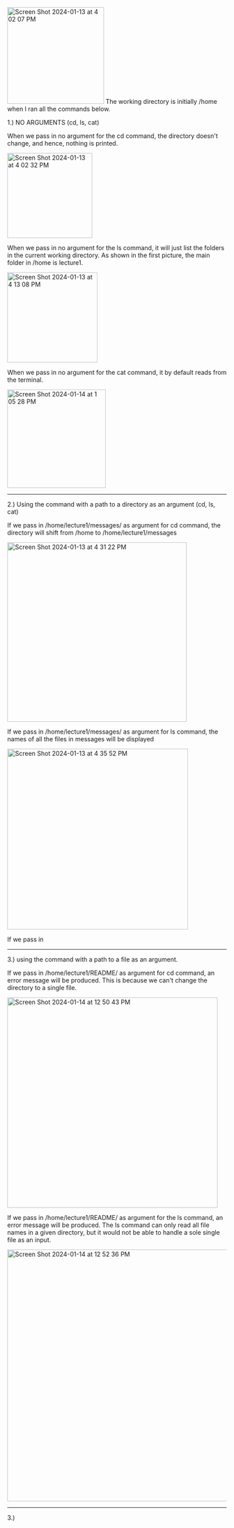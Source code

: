 
<img width="222" alt="Screen Shot 2024-01-13 at 4 02 07 PM" src="https://github.com/mathcsnerd/cse15l-lab-reports/assets/153144074/fe3d9957-b7af-4ef8-a056-1a56eb9a24bc">
The working directory is initially /home when I ran all the commands below.


1.) NO ARGUMENTS (cd, ls, cat)

When we pass in no argument for the cd command, the directory doesn't change, and hence, nothing is printed. 

<img width="195" alt="Screen Shot 2024-01-13 at 4 02 32 PM" src="https://github.com/mathcsnerd/cse15l-lab-reports/assets/153144074/b849d395-7383-4934-a2f5-8c628266d22e">


When we pass in no argument for the ls command, it will just list the folders in the current working directory. As shown in the first picture, the main folder in /home is lecture1. 

<img width="207" alt="Screen Shot 2024-01-13 at 4 13 08 PM" src="https://github.com/mathcsnerd/cse15l-lab-reports/assets/153144074/e80a846f-5075-48ac-a80b-9825fd14099b">


When we pass in no argument for the cat command, it by default reads from the terminal.

<img width="226" alt="Screen Shot 2024-01-14 at 1 05 28 PM" src="https://github.com/mathcsnerd/cse15l-lab-reports/assets/153144074/6378777a-4047-498c-a2f7-73dcfb7a397f">

----------------------------------------------------------------------------------------------------------------------------------------------------------------------------------------------------

2.) Using the command with a path to a directory as an argument (cd, ls, cat)

   If we pass in /home/lecture1/messages/ as argument for cd command, the directory will shift from /home to /home/lecture1/messages

<img width="412" alt="Screen Shot 2024-01-13 at 4 31 22 PM" src="https://github.com/mathcsnerd/cse15l-lab-reports/assets/153144074/61790945-9e56-45ff-967d-da1ff4a1a3e5">

  
  If we pass in /home/lecture1/messages/ as argument for ls command, the names of all the files in messages will be displayed
  
<img width="415" alt="Screen Shot 2024-01-13 at 4 35 52 PM" src="https://github.com/mathcsnerd/cse15l-lab-reports/assets/153144074/ff9bba2d-1c8d-4d2d-aefc-87e57cc42ab1">


  If we pass in 

----------------------------------------------------------------------------------------------------------------------------------------------------------------------------------------------------

3.) using the command with a path to a file as an argument.

   If we pass in /home/lecture1/README/ as argument for cd command, an error message will be produced. This is because we can't change the directory to a single file.
   
   <img width="483" alt="Screen Shot 2024-01-14 at 12 50 43 PM" src="https://github.com/mathcsnerd/cse15l-lab-reports/assets/153144074/3b8018c1-0029-46dc-ab5e-62247cb0d4c4">
   

   If we pass in /home/lecture1/README/ as argument for the ls command, an error message will be produced. The ls command can only read all file names in a given directory, but it would not be able to handle a sole
   single file as an input.
   
  <img width="578" alt="Screen Shot 2024-01-14 at 12 52 36 PM" src="https://github.com/mathcsnerd/cse15l-lab-reports/assets/153144074/828899fb-7c60-4e0a-918b-4acfc90e4c94">

  



----------------------------------------------------------------------------------------------------------------------------------------------------------------------------------------------------

3.) 
